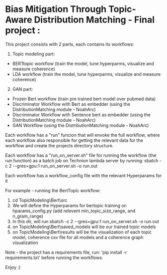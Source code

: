 # Bias Mitigation Through Topic-Aware Distribution Matching - Final project :

This project consists with 2 parts, each contains its workflows:
1. Topic modeling part:
  * BERTtopic workflow (train the model, tune hyperparms, visualize and measure coherence)
  * LDA workflow (train the model, tune hyperparms, visualize and measure coherence)
 
 2. GAN part:
  * Frozen Bert workflow (train pre trained bert model over pubmed data)
  * Discriminator Workflow with Bert as embedder (using the DistributionMatching module - NoahArc)
  * Discriminator Workflow with Sentence bert as embedder (using the DistributionMatching module - NoahArc)
  * GAN Workflow (using the DistributionMatching module - NoahArc)
  
  
Each workflow has a "run" funcion that will envoke the full workflow,
where each workflow also responsible for getting the relevant data for the workflow and create the projects directory structure.

Each workflow has a "run_on_server.sh" file for running the workflow (the run function) as a batch job on Technion lambda server by running:
sbatch -c 2 --gres=gpu:1 run_on_server.sh -o run.out

Each workflow has a workflow_config file with the relevant Hyperparams for it



For example - running the BertTopic workflow:
1. cd TopicModeling\Bert\src
2. We will define the Hyperparams for bertopic training on hparams_config.py (add relevent min_topic_size_range, and n_gram_range)
3. In this dir, will run sbatch -c 2 --gres=gpu:1 run_on_server.sh -o run.out
4. on TopicModeling\Bert\saved_models will be our trained topic models
5. on TopicModeling\Bert\results will be the visualization of each topic model, coherence csv file for all models and a coherence graph visualization


Note - the project has a requirements file, run: 'pip install -r requirements.txt' before running the workflows.

Enjoy :)
